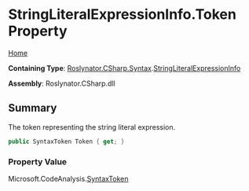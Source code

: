 # StringLiteralExpressionInfo\.Token Property <a name="_Top"></a>

[Home](../../../../../README.md)

**Containing Type**: [Roslynator.CSharp.Syntax](../../README.md#_Top)\.[StringLiteralExpressionInfo](../README.md#_Top)

**Assembly**: Roslynator\.CSharp\.dll

## Summary

The token representing the string literal expression\.

```csharp
public SyntaxToken Token { get; }
```

### Property Value

Microsoft\.CodeAnalysis\.[SyntaxToken](https://docs.microsoft.com/en-us/dotnet/api/microsoft.codeanalysis.syntaxtoken)

